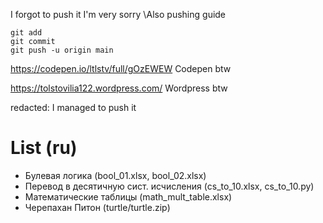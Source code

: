 I forgot to push it I'm very sorry
\Also pushing guide
```
git add
git commit
git push -u origin main
```
https://codepen.io/ltlstv/full/gOzEWEW
Codepen btw

https://tolstovilia122.wordpress.com/
Wordpress btw

redacted: I managed to push it

# List (ru)

- Булевая логика (bool_01.xlsx, bool_02.xlsx)
- Перевод в десятичную сист. исчисления (cs_to_10.xlsx, cs_to_10.py)
- Математические таблицы (math_mult_table.xlsx)
- Черепахан Питон (turtle/turtle.zip)
